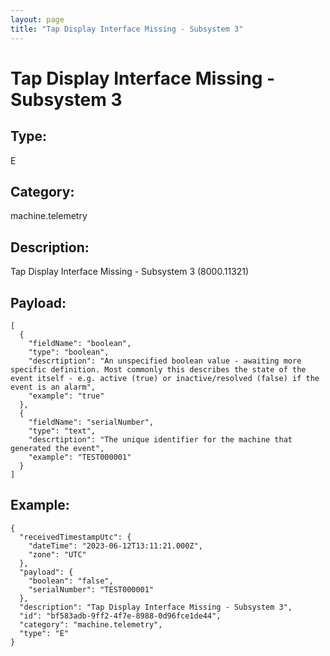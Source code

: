 ```yaml
---
layout: page
title: "Tap Display Interface Missing - Subsystem 3"
---
```


# Tap Display Interface Missing - Subsystem 3

## Type:

E

## Category:

machine.telemetry

## Description: 

Tap Display Interface Missing - Subsystem 3 (8000.11321)

## Payload:

```
[
  {
    "fieldName": "boolean",
    "type": "boolean",
    "descrtiption": "An unspecified boolean value - awaiting more specific definition. Most commonly this describes the state of the event itself - e.g. active (true) or inactive/resolved (false) if the event is an alarm",
    "example": "true"
  },
  {
    "fieldName": "serialNumber",
    "type": "text",
    "descrtiption": "The unique identifier for the machine that generated the event",
    "example": "TEST000001"
  }
]
```

## Example:

```
{
  "receivedTimestampUtc": {
    "dateTime": "2023-06-12T13:11:21.000Z",
    "zone": "UTC"
  },
  "payload": {
    "boolean": "false",
    "serialNumber": "TEST000001"
  },
  "description": "Tap Display Interface Missing - Subsystem 3",
  "id": "bf583adb-9ff2-4f7e-8988-0d96fce1de44",
  "category": "machine.telemetry",
  "type": "E"
}
```
